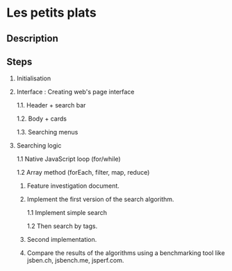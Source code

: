 # Les petits plats

## Description

## Steps

1. Initialisation

1. Interface : Creating web's page interface

   1.1. Header + search bar

   1.2. Body + cards

   1.3. Searching menus

1. Searching logic

   1.1 Native JavaScript loop (for/while)

   1.2 Array method (forEach, filter, map, reduce)

   1. Feature investigation document.

   1. Implement the first version of the search algorithm.

      1.1 Implement simple search

      1.2 Then search by tags.

   1. Second implementation.

   1. Compare the results of the algorithms using a benchmarking tool like jsben.ch, jsbench.me, jsperf.com.
